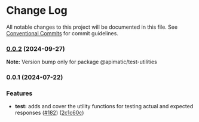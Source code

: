# Change Log

All notable changes to this project will be documented in this file.
See [Conventional Commits](https://conventionalcommits.org) for commit guidelines.

### [0.0.2](https://github.com/apimatic/apimatic-js-runtime/compare/@apimatic/test-utilities@0.0.1...@apimatic/test-utilities@0.0.2) (2024-09-27)

**Note:** Version bump only for package @apimatic/test-utilities

### 0.0.1 (2024-07-22)

### Features

- **test:** adds and cover the utility functions for testing actual and expected responses ([#182](https://github.com/apimatic/apimatic-js-runtime/issues/182)) ([2c1c60c](https://github.com/apimatic/apimatic-js-runtime/commit/2c1c60c083a3dc4e653c165f68e00742222a8a98))
